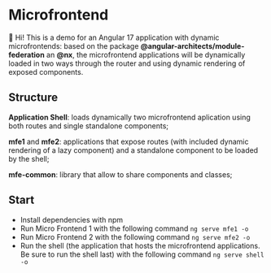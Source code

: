 # Microfrontend

👋 Hi! This is a demo for an Angular 17 application with dynamic microfrontends: based on the package **@angular-architects/module-federation** an **@nx**, the microfrontend applications will be dynamically loaded in two ways through the router and using dynamic rendering of exposed components.

## Structure
**Application Shell**: loads dynamically two microfrontend aplication using both routes and single standalone components;

**mfe1** and **mfe2**: applications that expose routes (with included dynamic rendering of a lazy component) and a standalone component to be loaded by the shell;

**mfe-common**: library that allow to share components and classes;

## Start

-   Install dependencies with npm
-   Run Micro Frontend 1 with the following command `ng serve mfe1 -o`
-   Run Micro Frontend 2 with the following command `ng serve mfe2 -o`
-   Run the shell (the application that hosts the microfrontend applications. Be sure to run the shell last) with the following command `ng serve shell -o`

